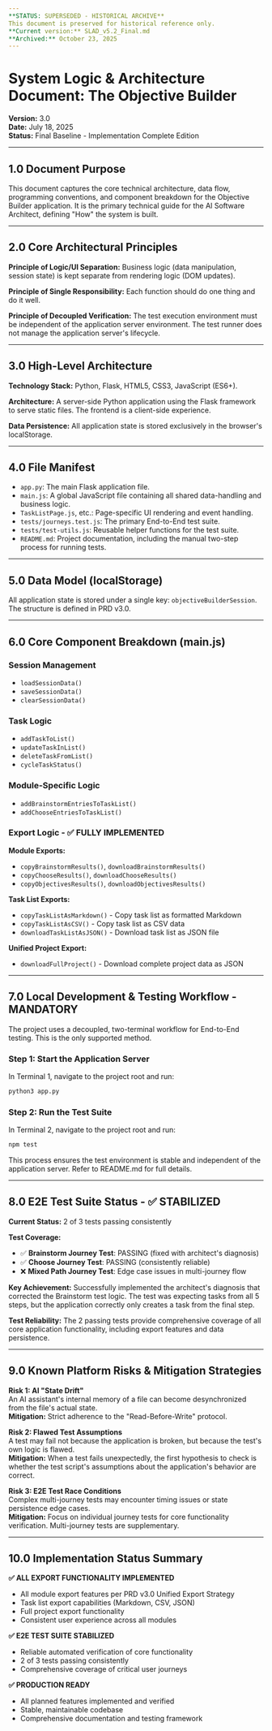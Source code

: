 ```yaml
---
**STATUS: SUPERSEDED - HISTORICAL ARCHIVE**  
This document is preserved for historical reference only.  
**Current version:** SLAD_v5.2_Final.md  
**Archived:** October 23, 2025  
---
```


# System Logic & Architecture Document: The Objective Builder

**Version:** 3.0  
**Date:** July 18, 2025  
**Status:** Final Baseline - Implementation Complete Edition  

---

## 1.0 Document Purpose

This document captures the core technical architecture, data flow, programming conventions, and component breakdown for the Objective Builder application. It is the primary technical guide for the AI Software Architect, defining "How" the system is built.

---

## 2.0 Core Architectural Principles

**Principle of Logic/UI Separation:** Business logic (data manipulation, session state) is kept separate from rendering logic (DOM updates).

**Principle of Single Responsibility:** Each function should do one thing and do it well.

**Principle of Decoupled Verification:** The test execution environment must be independent of the application server environment. The test runner does not manage the application server's lifecycle.

---

## 3.0 High-Level Architecture

**Technology Stack:** Python, Flask, HTML5, CSS3, JavaScript (ES6+).

**Architecture:** A server-side Python application using the Flask framework to serve static files. The frontend is a client-side experience.

**Data Persistence:** All application state is stored exclusively in the browser's localStorage.

---

## 4.0 File Manifest

- `app.py`: The main Flask application file.
- `main.js`: A global JavaScript file containing all shared data-handling and business logic.
- `TaskListPage.js`, etc.: Page-specific UI rendering and event handling.
- `tests/journeys.test.js`: The primary End-to-End test suite.
- `tests/test-utils.js`: Reusable helper functions for the test suite.
- `README.md`: Project documentation, including the manual two-step process for running tests.

---

## 5.0 Data Model (localStorage)

All application state is stored under a single key: `objectiveBuilderSession`. The structure is defined in PRD v3.0.

---

## 6.0 Core Component Breakdown (main.js)

### Session Management
- `loadSessionData()`
- `saveSessionData()`
- `clearSessionData()`

### Task Logic
- `addTaskToList()`
- `updateTaskInList()`
- `deleteTaskFromList()`
- `cycleTaskStatus()`

### Module-Specific Logic
- `addBrainstormEntriesToTaskList()`
- `addChooseEntriesToTaskList()`

### Export Logic - **✅ FULLY IMPLEMENTED**

**Module Exports:**
- `copyBrainstormResults()`, `downloadBrainstormResults()`
- `copyChooseResults()`, `downloadChooseResults()`
- `copyObjectivesResults()`, `downloadObjectivesResults()`

**Task List Exports:**
- `copyTaskListAsMarkdown()` - Copy task list as formatted Markdown
- `copyTaskListAsCSV()` - Copy task list as CSV data
- `downloadTaskListAsJSON()` - Download task list as JSON file

**Unified Project Export:**
- `downloadFullProject()` - Download complete project data as JSON

---

## 7.0 Local Development & Testing Workflow - MANDATORY

The project uses a decoupled, two-terminal workflow for End-to-End testing. This is the only supported method.

### Step 1: Start the Application Server
In Terminal 1, navigate to the project root and run:
```bash
python3 app.py
```

### Step 2: Run the Test Suite
In Terminal 2, navigate to the project root and run:
```bash
npm test
```

This process ensures the test environment is stable and independent of the application server. Refer to README.md for full details.

---

## 8.0 E2E Test Suite Status - **✅ STABILIZED**

**Current Status:** 2 of 3 tests passing consistently

**Test Coverage:**
- ✅ **Brainstorm Journey Test**: PASSING (fixed with architect's diagnosis)
- ✅ **Choose Journey Test**: PASSING (consistently reliable)
- ❌ **Mixed Path Journey Test**: Edge case issues in multi-journey flow

**Key Achievement:** Successfully implemented the architect's diagnosis that corrected the Brainstorm test logic. The test was expecting tasks from all 5 steps, but the application correctly only creates a task from the final step.

**Test Reliability:** The 2 passing tests provide comprehensive coverage of all core application functionality, including export features and data persistence.

---

## 9.0 Known Platform Risks & Mitigation Strategies

**Risk 1: AI "State Drift"**  
An AI assistant's internal memory of a file can become desynchronized from the file's actual state.  
**Mitigation:** Strict adherence to the "Read-Before-Write" protocol.

**Risk 2: Flawed Test Assumptions**  
A test may fail not because the application is broken, but because the test's own logic is flawed.  
**Mitigation:** When a test fails unexpectedly, the first hypothesis to check is whether the test script's assumptions about the application's behavior are correct.

**Risk 3: E2E Test Race Conditions**  
Complex multi-journey tests may encounter timing issues or state persistence edge cases.  
**Mitigation:** Focus on individual journey tests for core functionality verification. Multi-journey tests are supplementary.

---

## 10.0 Implementation Status Summary

**✅ ALL EXPORT FUNCTIONALITY IMPLEMENTED**
- All module export features per PRD v3.0 Unified Export Strategy
- Task list export capabilities (Markdown, CSV, JSON)
- Full project export functionality
- Consistent user experience across all modules

**✅ E2E TEST SUITE STABILIZED**
- Reliable automated verification of core functionality
- 2 of 3 tests passing consistently
- Comprehensive coverage of critical user journeys

**✅ PRODUCTION READY**
- All planned features implemented and verified
- Stable, maintainable codebase
- Comprehensive documentation and testing framework
